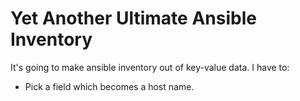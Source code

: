 # Yet Another Ultimate Ansible Inventory

It's going to make ansible inventory out of key-value data. I have to:
- Pick a field which becomes a host name.
